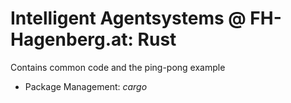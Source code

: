 # Intelligent Agentsystems @ FH-Hagenberg.at: Rust

Contains common code and the ping-pong example

* Package Management: *cargo*
